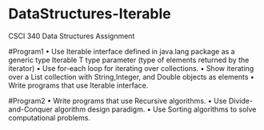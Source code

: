 # DataStructures-Iterable
CSCI 340 Data Structures Assignment

#Program1
• Use Iterable interface defined in java.lang package as a generic type Iterable<T> T type parameter (type of elements returned by the iterator)
• Use for-each loop for iterating over collections.
• Show iterating over a List collection with String,Integer, and Double objects as elements
• Write programs that use Iterable interface.

#Program2
• Write programs that use Recursive algorithms.
• Use Divide-and-Conquer algorithm design paradigm.
• Use Sorting algorithms to solve computational problems.
